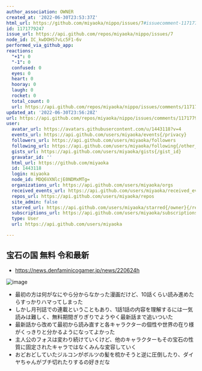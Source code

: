 ```yaml
---
author_association: OWNER
created_at: '2022-06-30T23:53:37Z'
html_url: https://github.com/miyaoka/nippo/issues/7#issuecomment-1171779247
id: 1171779247
issue_url: https://api.github.com/repos/miyaoka/nippo/issues/7
node_id: IC_kwDOHS7vLc5F1-6v
performed_via_github_app: 
reactions:
  "+1": 0
  "-1": 0
  confused: 0
  eyes: 0
  heart: 0
  hooray: 0
  laugh: 0
  rocket: 0
  total_count: 0
  url: https://api.github.com/repos/miyaoka/nippo/issues/comments/1171779247/reactions
updated_at: '2022-06-30T23:56:28Z'
url: https://api.github.com/repos/miyaoka/nippo/issues/comments/1171779247
user:
  avatar_url: https://avatars.githubusercontent.com/u/1443118?v=4
  events_url: https://api.github.com/users/miyaoka/events{/privacy}
  followers_url: https://api.github.com/users/miyaoka/followers
  following_url: https://api.github.com/users/miyaoka/following{/other_user}
  gists_url: https://api.github.com/users/miyaoka/gists{/gist_id}
  gravatar_id: ''
  html_url: https://github.com/miyaoka
  id: 1443118
  login: miyaoka
  node_id: MDQ6VXNlcjE0NDMxMTg=
  organizations_url: https://api.github.com/users/miyaoka/orgs
  received_events_url: https://api.github.com/users/miyaoka/received_events
  repos_url: https://api.github.com/users/miyaoka/repos
  site_admin: false
  starred_url: https://api.github.com/users/miyaoka/starred{/owner}{/repo}
  subscriptions_url: https://api.github.com/users/miyaoka/subscriptions
  type: User
  url: https://api.github.com/users/miyaoka

---
```

## 宝石の国 無料 令和最新

- https://news.denfaminicogamer.jp/news/220624h

![image](https://user-images.githubusercontent.com/1443118/176796456-88f56877-0539-4629-93c9-691e37a95ef8.png)

- 最初の方は何がなにやら分からなかった漫画だけど、10話くらい読み進めたらすっかりハマってしまった
- しかし月刊誌での連載ということもあり、1話1話の内容を理解するには一気読みは難しく、無料期間ぎりぎりでようやく最新話まで追いついた
- 最新話から改めて最初から読み直すと各キャラクターの個性や世界の在り様がくっきりと分かるようになってよかった
- 主人公のフォスは変わり続けていくけど、他のキャラクターもその宝石の性質に固定されたキャラではなくみんな変容していく
- おどおどしていたジルコンがボルツの髪を梳かそうと逆に圧倒したり、ダイヤちゃんがブチ切れたりするの好きだな